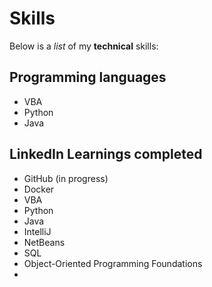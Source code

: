 # Skills

Below is a *list* of my **technical** skills:

## Programming languages
- VBA
- Python
- Java

## LinkedIn Learnings completed
- GitHub (in progress)
- Docker
- VBA
- Python
- Java
- IntelliJ
- NetBeans
- SQL
- Object-Oriented Programming Foundations
- 
